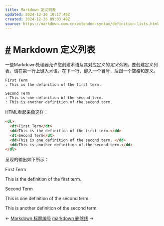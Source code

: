 ```yaml
---
title: Markdown 定义列表
updated: 2024-12-26 10:17:46Z
created: 2024-12-26 09:03:48Z
source: https://markdown.com.cn/extended-syntax/definition-lists.html
---
```


# [#](#markdown-定义列表) Markdown 定义列表

一些Markdown处理器允许您创建术语及其对应定义的*定义列表*。要创建定义列表，请在第一行上键入术语。在下一行，键入一个冒号，后跟一个空格和定义。

```text
First Term
: This is the definition of the first term.

Second Term
: This is one definition of the second term.
: This is another definition of the second term.
```

HTML看起来像这样：

```html
<dl>
  <dt>First Term</dt>
  <dd>This is the definition of the first term.</dd>
  <dt>Second Term</dt>
  <dd>This is one definition of the second term. </dd>
  <dd>This is another definition of the second term.</dd>
</dl>
```

呈现的输出如下所示：

First Term

This is the definition of the first term.

Second Term

This is one definition of the second term.

This is another definition of the second term.

← [Markdown 标题编号](https://markdown.com.cn/extended-syntax/heading-ids.html) [markdown 删除线](https://markdown.com.cn/extended-syntax/strikethrough.html) →